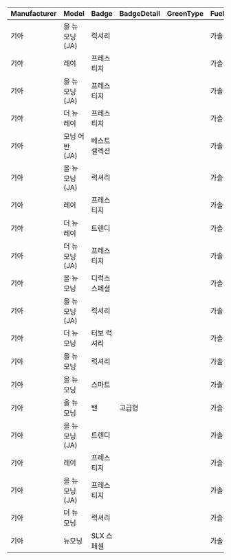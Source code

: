 | Manufacturer | Model | Badge | BadgeDetail | GreenType | FuelType | Year | FormYear | Mileage | ServiceCopyCar | Price | OfficeCityState |
| ------------ | ----- | ----- | ----------- | --------- | -------- | ---- | -------- | ------- | -------------- | ----- | --------------- |
| 기아 | 올 뉴 모닝 (JA) | 럭셔리 |  |  | 가솔린 | 201711.0 | 2017 | 38109.0 | DUPLICATION | 840.0 | 광주 |
| 기아 | 레이 | 프레스티지 |  |  | 가솔린 | 201706.0 | 2017 | 91869.0 | DUPLICATION | 930.0 | 경기 |
| 기아 | 올 뉴 모닝 (JA) | 프레스티지 |  |  | 가솔린 | 201910.0 | 2020 | 39932.0 | DUPLICATION | 970.0 | 경기 |
| 기아 | 더 뉴 레이 | 프레스티지 |  |  | 가솔린 | 202102.0 | 2021 | 67861.0 | DUPLICATION | 1180.0 | 인천 |
| 기아 | 모닝 어반 (JA) | 베스트 셀렉션 |  |  | 가솔린 | 202112.0 | 2022 | 11187.0 | DUPLICATION | 1170.0 | 서울 |
| 기아 | 올 뉴 모닝 (JA) | 럭셔리 |  |  | 가솔린 | 201708.0 | 2017 | 70770.0 | DUPLICATION | 759.0 | 경기 |
| 기아 | 레이 | 프레스티지 |  |  | 가솔린 | 201706.0 | 2017 | 121230.0 | DUPLICATION | 860.0 | 경기 |
| 기아 | 더 뉴 레이 | 트렌디 |  |  | 가솔린 | 201906.0 | 2019 | 59140.0 | DUPLICATION | 990.0 | 대전 |
| 기아 | 더 뉴 모닝 (JA) | 프레스티지 |  |  | 가솔린 | 202308.0 | 2024 | 6882.0 | DUPLICATION | 1490.0 | 경기 |
| 기아 | 올 뉴 모닝 | 디럭스 스페셜 |  |  | 가솔린 | 201102.0 | 2012 | 83406.0 | ORIGINAL | 440.0 | 경기 |
| 기아 | 올 뉴 모닝 (JA) | 럭셔리 |  |  | 가솔린 | 201711.0 | 2017 | 38109.0 | ORIGINAL | 840.0 | 광주 |
| 기아 | 더 뉴 모닝 | 터보 럭셔리 |  |  | 가솔린 | 201505.0 | 2016 | 146310.0 | ORIGINAL | 530.0 | 대구 |
| 기아 | 올 뉴 모닝 | 럭셔리 |  |  | 가솔린 | 201102.0 | 2012 | 89810.0 | ORIGINAL | 399.0 | 대구 |
| 기아 | 올 뉴 모닝 | 스마트 |  |  | 가솔린 | 201208.0 | 2012 | 135784.0 | ORIGINAL | 299.0 | 경기 |
| 기아 | 올 뉴 모닝 | 밴 | 고급형 |  | 가솔린 | 201406.0 | 2015 | 64612.0 | ORIGINAL | 440.0 | 경기 |
| 기아 | 올 뉴 모닝 (JA) | 트렌디 |  |  | 가솔린 | 201907.0 | 2020 | 50657.0 | DUPLICATION | 730.0 | 경기 |
| 기아 | 레이 | 프레스티지 |  |  | 가솔린 | 201706.0 | 2017 | 91869.0 | ORIGINAL | 930.0 | 경기 |
| 기아 | 올 뉴 모닝 (JA) | 프레스티지 |  |  | 가솔린 | 201910.0 | 2020 | 39932.0 | ORIGINAL | 970.0 | 경기 |
| 기아 | 더 뉴 모닝 | 럭셔리 |  |  | 가솔린 | 201608.0 | 2016 | 58805.0 | ORIGINAL | 350.0 | 경기 |
| 기아 | 뉴모닝 | SLX 스페셜 |  |  | 가솔린 | 201011.0 | 2011 | 53610.0 | ORIGINAL | 290.0 | 서울 |
